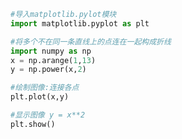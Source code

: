 
<BlogInfo title="2.绘制折线" author="白日梦想猿" pv=0 read_times=0 pre_cost_time=0分9秒 category="matplotlib学习" tag_list="['matplotlib学习']" create_time="2020.04.25 13:22:50" update_time="2020.04.25 13:29:02" />

```python
#导入matplotlib.pylot模块
import matplotlib.pyplot as plt

#将多个不在同一条直线上的点连在一起构成折线
import numpy as np
x = np.arange(1,13)
y = np.power(x,2)

#绘制图像:连接各点
plt.plot(x,y)

#显示图像 y = x**2
plt.show()
```
